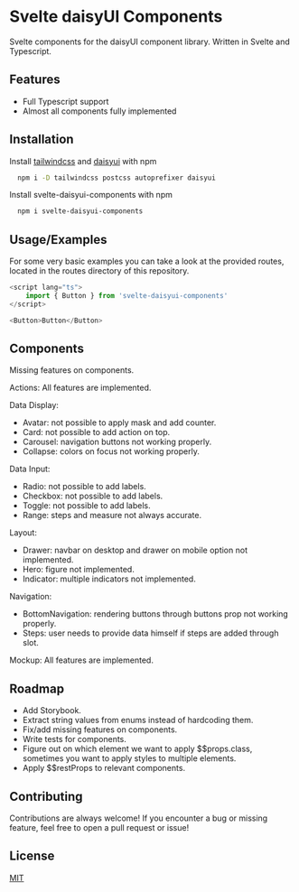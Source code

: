 # Svelte daisyUI Components

Svelte components for the daisyUI component library. Written in Svelte and Typescript.

## Features

- Full Typescript support
- Almost all components fully implemented

## Installation

Install [tailwindcss](https://tailwindcss.com/docs/guides/sveltekit) and [daisyui](https://daisyui.com/docs/install/) with npm

```bash
  npm i -D tailwindcss postcss autoprefixer daisyui
```

Install svelte-daisyui-components with npm

```bash
  npm i svelte-daisyui-components
```
    
## Usage/Examples
For some very basic examples you can take a look at the provided routes, located in the routes directory of this repository. 

```typescript
<script lang="ts">
    import { Button } from 'svelte-daisyui-components'
</script>

<Button>Button</Button>
```

## Components
Missing features on components. 

Actions: 
All features are implemented. 

Data Display: 
- Avatar: not possible to apply mask and add counter.
- Card: not possible to add action on top. 
- Carousel: navigation buttons not working properly. 
- Collapse: colors on focus not working properly. 

Data Input: 
- Radio: not possible to add labels.
- Checkbox: not possible to add labels. 
- Toggle: not possible to add labels. 
- Range: steps and measure not always accurate. 

Layout: 
- Drawer: navbar on desktop and drawer on mobile option not implemented. 
- Hero: figure not implemented. 
- Indicator: multiple indicators not implemented.

Navigation: 
- BottomNavigation: rendering buttons through buttons prop not working properly. 
- Steps: user needs to provide data himself if steps are added through slot. 

Mockup: 
All features are implemented. 
## Roadmap

- Add Storybook. 
- Extract string values from enums instead of hardcoding them.
- Fix/add missing features on components. 
- Write tests for components. 
- Figure out on which element we want to apply $$props.class, sometimes you want to apply styles to multiple elements. 
- Apply $$restProps to relevant components. 

## Contributing

Contributions are always welcome!
If you encounter a bug or missing feature, feel free to open a pull request or issue!

## License

[MIT](https://choosealicense.com/licenses/mit/)
